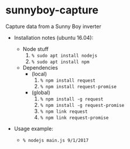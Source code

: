 # sunnyboy-capture
Capture data from a Sunny Boy inverter

* Installation notes (ubuntu 16.04):
  * Node stuff
    1) `% sudo apt install nodejs` 
    1) `% sudo apt install npm`
  * Dependencies 
    * (local)
      1) `% npm install request`
      1) `% npm install request-promise`
    * (global)
      1) `% npm install -g request`
      1) `% npm install -g request-promise`
      1) `% npm link request`
      1) `% npm link request-promise`

* Usage example:
  * `% nodejs main.js 9/1/2017`
